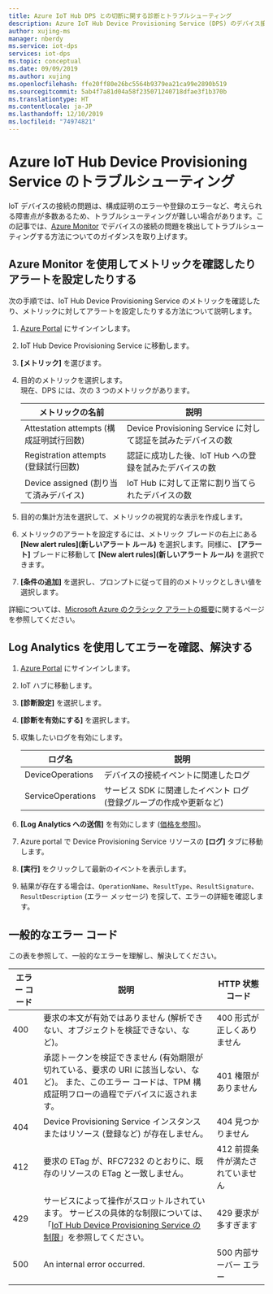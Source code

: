 ```yaml
---
title: Azure IoT Hub DPS との切断に関する診断とトラブルシューティング
description: Azure IoT Hub Device Provisioning Service (DPS) のデバイス接続に関する一般的なエラーを診断し、解決する方法について説明します
author: xujing-ms
manager: nberdy
ms.service: iot-dps
services: iot-dps
ms.topic: conceptual
ms.date: 09/09/2019
ms.author: xujing
ms.openlocfilehash: ffe20ff80e26bc5564b9379ea21ca99e2890b519
ms.sourcegitcommit: 5ab4f7a81d04a58f235071240718dfae3f1b370b
ms.translationtype: HT
ms.contentlocale: ja-JP
ms.lasthandoff: 12/10/2019
ms.locfileid: "74974821"
---
```

# <a name="troubleshooting-with-azure-iot-hub-device-provisioning-service"></a>Azure IoT Hub Device Provisioning Service のトラブルシューティング

IoT デバイスの接続の問題は、構成証明のエラーや登録のエラーなど、考えられる障害点が多数あるため、トラブルシューティングが難しい場合があります。この記事では、[Azure Monitor](https://docs.microsoft.com/azure/azure-monitor/overview) でデバイスの接続の問題を検出してトラブルシューティングする方法についてのガイダンスを取り上げます。

## <a name="using-azure-monitor-to-view-metrics-and-set-up-alerts"></a>Azure Monitor を使用してメトリックを確認したりアラートを設定したりする

次の手順では、IoT Hub Device Provisioning Service のメトリックを確認したり、メトリックに対してアラートを設定したりする方法について説明します。 

1. [Azure Portal](https://portal.azure.com) にサインインします。

2. IoT Hub Device Provisioning Service に移動します。

3. **[メトリック]** を選びます。

4. 目的のメトリックを選択します。 
   <br />現在、DPS には、次の 3 つのメトリックがあります。

    | メトリックの名前 | 説明 |
    |-------|------------|
    | Attestation attempts (構成証明試行回数) | Device Provisioning Service に対して認証を試みたデバイスの数|
    | Registration attempts (登録試行回数) | 認証に成功した後、IoT Hub への登録を試みたデバイスの数|
    | Device assigned (割り当て済みデバイス) | IoT Hub に対して正常に割り当てられたデバイスの数|

5. 目的の集計方法を選択して、メトリックの視覚的な表示を作成します。 

6. メトリックのアラートを設定するには、メトリック ブレードの右上にある **[New alert rules]\(新しいアラート ルール\)** を選択します。同様に、 **[アラート]** ブレードに移動して **[New alert rules]\(新しいアラート ルール\)** を選択できます。

7. **[条件の追加]** を選択し、プロンプトに従って目的のメトリックとしきい値を選択します。

詳細については、[Microsoft Azure のクラシック アラートの概要](../azure-monitor/platform/alerts-overview.md)に関するページを参照してください。

## <a name="using-log-analytic-to-view-and-resolve-errors"></a>Log Analytics を使用してエラーを確認、解決する

1. [Azure Portal](https://portal.azure.com) にサインインします。

2. IoT ハブに移動します。

3. **[診断設定]** を選択します。

4. **[診断を有効にする]** を選択します。

5. 収集したいログを有効にします。

    | ログ名 | 説明 |
    |-------|------------|
    | DeviceOperations | デバイスの接続イベントに関連したログ |
    | ServiceOperations | サービス SDK に関連したイベント ログ (登録グループの作成や更新など)|

6. **[Log Analytics への送信]** を有効にします ([価格を参照](https://azure.microsoft.com/pricing/details/log-analytics/))。 

7. Azure portal で Device Provisioning Service リソースの **[ログ]** タブに移動します。

8. **[実行]** をクリックして最新のイベントを表示します。

9. 結果が存在する場合は、`OperationName`、`ResultType`、`ResultSignature`、`ResultDescription` (エラー メッセージ) を探して、エラーの詳細を確認します。


## <a name="common-error-codes"></a>一般的なエラー コード
この表を参照して、一般的なエラーを理解し、解決してください。

| エラー コード| 説明 | HTTP 状態コード |
|-------|------------|------------|
| 400 | 要求の本文が有効ではありません (解析できない、オブジェクトを検証できない、など)。| 400 形式が正しくありません |
| 401 | 承認トークンを検証できません (有効期限が切れている、要求の URI に該当しない、など)。 また、このエラー コードは、TPM 構成証明フローの過程でデバイスに返されます。 | 401 権限がありません|
| 404 | Device Provisioning Service インスタンスまたはリソース (登録など) が存在しません。 |404 見つかりません |
| 412 | 要求の ETag が、RFC7232 のとおりに、既存のリソースの ETag と一致しません。 | 412 前提条件が満たされていません |
| 429 | サービスによって操作がスロットルされています。 サービスの具体的な制限については、「[IoT Hub Device Provisioning Service の制限](https://docs.microsoft.com/azure/azure-subscription-service-limits#iot-hub-device-provisioning-service-limits)」を参照してください。 | 429 要求が多すぎます |
| 500 | An internal error occurred. | 500 内部サーバー エラー|
